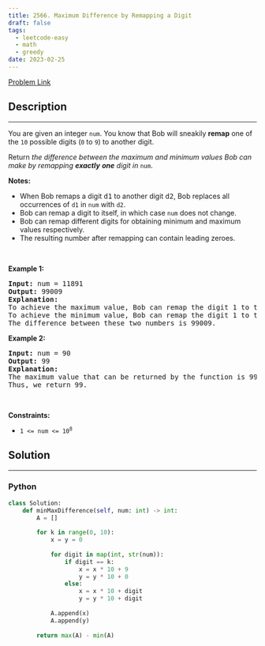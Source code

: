 ```yaml
---
title: 2566. Maximum Difference by Remapping a Digit
draft: false
tags: 
  - leetcode-easy
  - math
  - greedy
date: 2023-02-25
---
```


[Problem Link](https://leetcode.com/problems/maximum-difference-by-remapping-a-digit/)

## Description

---
<p>You are given an integer <code>num</code>. You know that Bob will sneakily <strong>remap</strong> one of the <code>10</code> possible digits (<code>0</code> to <code>9</code>) to another digit.</p>

<p>Return <em>the difference between the maximum and minimum&nbsp;values Bob can make by remapping&nbsp;<strong>exactly</strong> <strong>one</strong> digit in </em><code>num</code>.</p>

<p><strong>Notes:</strong></p>

<ul>
	<li>When Bob remaps a digit <font face="monospace">d1</font>&nbsp;to another digit <font face="monospace">d2</font>, Bob replaces all occurrences of <code>d1</code>&nbsp;in <code>num</code>&nbsp;with <code>d2</code>.</li>
	<li>Bob can remap a digit to itself, in which case <code>num</code>&nbsp;does not change.</li>
	<li>Bob can remap different digits for obtaining minimum and maximum values respectively.</li>
	<li>The resulting number after remapping can contain leading zeroes.</li>
</ul>

<p>&nbsp;</p>
<p><strong>Example 1:</strong></p>

<pre>
<strong>Input:</strong> num = 11891
<strong>Output:</strong> 99009
<strong>Explanation:</strong> 
To achieve the maximum value, Bob can remap the digit 1 to the digit 9 to yield 99899.
To achieve the minimum value, Bob can remap the digit 1 to the digit 0, yielding 890.
The difference between these two numbers is 99009.
</pre>

<p><strong>Example 2:</strong></p>

<pre>
<strong>Input:</strong> num = 90
<strong>Output:</strong> 99
<strong>Explanation:</strong>
The maximum value that can be returned by the function is 99 (if 0 is replaced by 9) and the minimum value that can be returned by the function is 0 (if 9 is replaced by 0).
Thus, we return 99.</pre>

<p>&nbsp;</p>
<p><strong>Constraints:</strong></p>

<ul>
	<li><code>1 &lt;= num &lt;= 10<sup>8</sup></code></li>
</ul>


## Solution

---
### Python
``` py title='maximum-difference-by-remapping-a-digit'
class Solution:
    def minMaxDifference(self, num: int) -> int:
        A = []
        
        for k in range(0, 10):
            x = y = 0
            
            for digit in map(int, str(num)):
                if digit == k:
                    x = x * 10 + 9
                    y = y * 10 + 0
                else:
                    x = x * 10 + digit
                    y = y * 10 + digit
            
            A.append(x)
            A.append(y)
        
        return max(A) - min(A)
```

